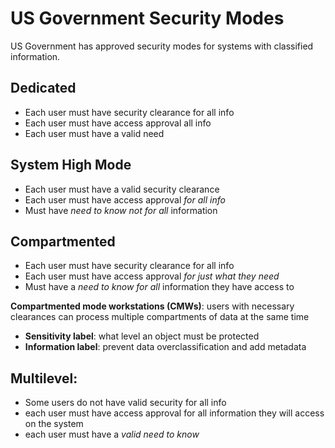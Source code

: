# US Government Security Modes
US Government has approved security modes for systems with classified information. 

## Dedicated
  - Each user must have security clearance for all info
  - Each user must have access approval all info
  - Each user must have a valid need

## System High Mode
  - Each user must have a valid security clearance
  - Each user must have access approval _for all info_ 
  - Must have _need to know not for all_ information

## Compartmented
- Each user must have security clearance for all info
- Each user must have access approval _for just what they need_
- Must have a _need to know for all_ information they have access to

**Compartmented mode workstations (CMWs)**: users with necessary clearances can process multiple compartments of data at the same time
  - **Sensitivity label**: what level an object must be protected
  - **Information label**: prevent data overclassification and add metadata

## Multilevel:
  - Some users do not have valid security for all info
  - each user must have access approval for all information they will access on the system
  - each user must have a _valid need to know_
